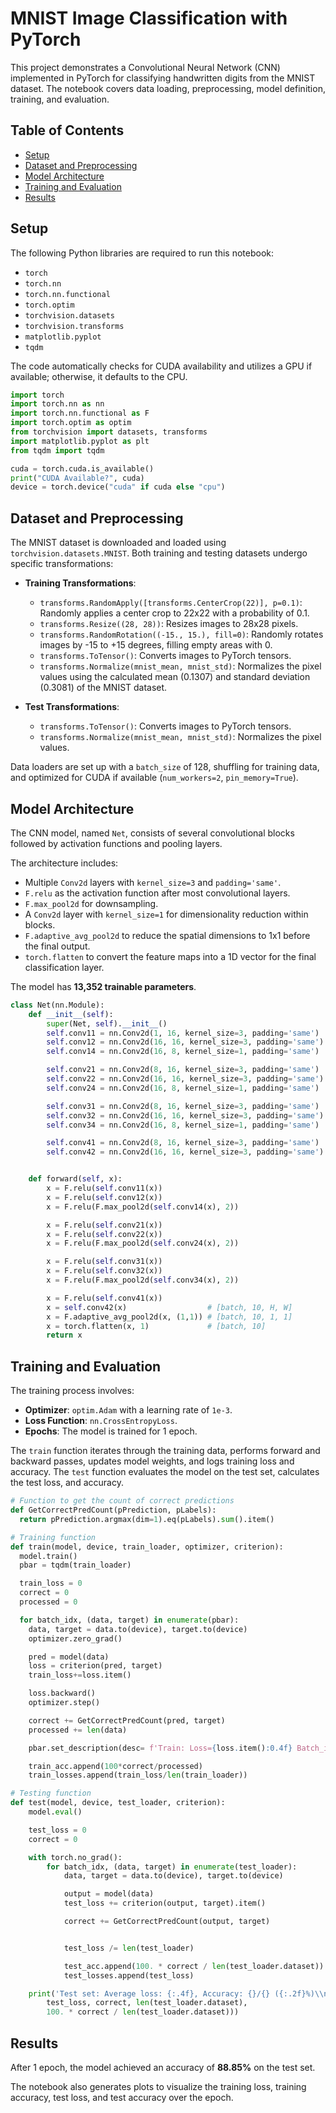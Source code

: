 # MNIST Image Classification with PyTorch

This project demonstrates a Convolutional Neural Network (CNN) implemented in PyTorch for classifying handwritten digits from the MNIST dataset. The notebook covers data loading, preprocessing, model definition, training, and evaluation.

## Table of Contents
- [Setup](#setup)
- [Dataset and Preprocessing](#dataset-and-preprocessing)
- [Model Architecture](#model-architecture)
- [Training and Evaluation](#training-and-evaluation)
- [Results](#results)

## Setup

The following Python libraries are required to run this notebook:
- `torch`
- `torch.nn`
- `torch.nn.functional`
- `torch.optim`
- `torchvision.datasets`
- `torchvision.transforms`
- `matplotlib.pyplot`
- `tqdm`

The code automatically checks for CUDA availability and utilizes a GPU if available; otherwise, it defaults to the CPU.

```python
import torch
import torch.nn as nn
import torch.nn.functional as F
import torch.optim as optim
from torchvision import datasets, transforms
import matplotlib.pyplot as plt
from tqdm import tqdm

cuda = torch.cuda.is_available()
print("CUDA Available?", cuda)
device = torch.device("cuda" if cuda else "cpu")
```

## Dataset and Preprocessing

The MNIST dataset is downloaded and loaded using `torchvision.datasets.MNIST`. Both training and testing datasets undergo specific transformations:

-   **Training Transformations**:
    -   `transforms.RandomApply([transforms.CenterCrop(22)], p=0.1)`: Randomly applies a center crop to 22x22 with a probability of 0.1.
    -   `transforms.Resize((28, 28))`: Resizes images to 28x28 pixels.
    -   `transforms.RandomRotation((-15., 15.), fill=0)`: Randomly rotates images by -15 to +15 degrees, filling empty areas with 0.
    -   `transforms.ToTensor()`: Converts images to PyTorch tensors.
    -   `transforms.Normalize(mnist_mean, mnist_std)`: Normalizes the pixel values using the calculated mean (0.1307) and standard deviation (0.3081) of the MNIST dataset.

-   **Test Transformations**:
    -   `transforms.ToTensor()`: Converts images to PyTorch tensors.
    -   `transforms.Normalize(mnist_mean, mnist_std)`: Normalizes the pixel values.

Data loaders are set up with a `batch_size` of 128, shuffling for training data, and optimized for CUDA if available (`num_workers=2`, `pin_memory=True`).

## Model Architecture

The CNN model, named `Net`, consists of several convolutional blocks followed by activation functions and pooling layers.

The architecture includes:
-   Multiple `Conv2d` layers with `kernel_size=3` and `padding='same'`.
-   `F.relu` as the activation function after most convolutional layers.
-   `F.max_pool2d` for downsampling.
-   A `Conv2d` layer with `kernel_size=1` for dimensionality reduction within blocks.
-   `F.adaptive_avg_pool2d` to reduce the spatial dimensions to 1x1 before the final output.
-   `torch.flatten` to convert the feature maps into a 1D vector for the final classification layer.

The model has **13,352 trainable parameters**.

```python
class Net(nn.Module):
    def __init__(self):
        super(Net, self).__init__()
        self.conv11 = nn.Conv2d(1, 16, kernel_size=3, padding='same')
        self.conv12 = nn.Conv2d(16, 16, kernel_size=3, padding='same')
        self.conv14 = nn.Conv2d(16, 8, kernel_size=1, padding='same')

        self.conv21 = nn.Conv2d(8, 16, kernel_size=3, padding='same')
        self.conv22 = nn.Conv2d(16, 16, kernel_size=3, padding='same')
        self.conv24 = nn.Conv2d(16, 8, kernel_size=1, padding='same')

        self.conv31 = nn.Conv2d(8, 16, kernel_size=3, padding='same')
        self.conv32 = nn.Conv2d(16, 16, kernel_size=3, padding='same')
        self.conv34 = nn.Conv2d(16, 8, kernel_size=1, padding='same')

        self.conv41 = nn.Conv2d(8, 16, kernel_size=3, padding='same')
        self.conv42 = nn.Conv2d(16, 16, kernel_size=3, padding='same')


    def forward(self, x):
        x = F.relu(self.conv11(x))
        x = F.relu(self.conv12(x))
        x = F.relu(F.max_pool2d(self.conv14(x), 2))

        x = F.relu(self.conv21(x))
        x = F.relu(self.conv22(x))
        x = F.relu(F.max_pool2d(self.conv24(x), 2))

        x = F.relu(self.conv31(x))
        x = F.relu(self.conv32(x))
        x = F.relu(F.max_pool2d(self.conv34(x), 2))

        x = F.relu(self.conv41(x))
        x = self.conv42(x)                  # [batch, 10, H, W]
        x = F.adaptive_avg_pool2d(x, (1,1)) # [batch, 10, 1, 1]
        x = torch.flatten(x, 1)             # [batch, 10]
        return x
```

## Training and Evaluation

The training process involves:
-   **Optimizer**: `optim.Adam` with a learning rate of `1e-3`.
-   **Loss Function**: `nn.CrossEntropyLoss`.
-   **Epochs**: The model is trained for 1 epoch.

The `train` function iterates through the training data, performs forward and backward passes, updates model weights, and logs training loss and accuracy. The `test` function evaluates the model on the test set, calculates the test loss, and accuracy.

```python
# Function to get the count of correct predictions
def GetCorrectPredCount(pPrediction, pLabels):
  return pPrediction.argmax(dim=1).eq(pLabels).sum().item()

# Training function
def train(model, device, train_loader, optimizer, criterion):
  model.train()
  pbar = tqdm(train_loader)

  train_loss = 0
  correct = 0
  processed = 0

  for batch_idx, (data, target) in enumerate(pbar):
    data, target = data.to(device), target.to(device)
    optimizer.zero_grad()

    pred = model(data)
    loss = criterion(pred, target)
    train_loss+=loss.item()

    loss.backward()
    optimizer.step()

    correct += GetCorrectPredCount(pred, target)
    processed += len(data)

    pbar.set_description(desc= f'Train: Loss={loss.item():0.4f} Batch_id={batch_idx} Accuracy={100*correct/processed:0.2f}')

    train_acc.append(100*correct/processed)
    train_losses.append(train_loss/len(train_loader))

# Testing function
def test(model, device, test_loader, criterion):
    model.eval()

    test_loss = 0
    correct = 0

    with torch.no_grad():
        for batch_idx, (data, target) in enumerate(test_loader):
            data, target = data.to(device), target.to(device)

            output = model(data)
            test_loss += criterion(output, target).item()

            correct += GetCorrectPredCount(output, target)


            test_loss /= len(test_loader)

            test_acc.append(100. * correct / len(test_loader.dataset))
            test_losses.append(test_loss)

    print('Test set: Average loss: {:.4f}, Accuracy: {}/{} ({:.2f}%)\\n'.format(
        test_loss, correct, len(test_loader.dataset),
        100. * correct / len(test_loader.dataset)))
```

## Results

After 1 epoch, the model achieved an accuracy of **88.85%** on the test set.

The notebook also generates plots to visualize the training loss, training accuracy, test loss, and test accuracy over the epoch.